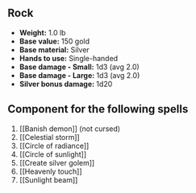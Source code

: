 ## Rock
- **Weight:** 1.0 lb
- **Base value:** 150 gold
- **Base material:** Silver
- **Hands to use:** Single-handed
- **Base damage - Small:** 1d3 (avg 2.0)
- **Base damage - Large:** 1d3 (avg 2.0)
- **Silver bonus damage:** 1d20
## Component for the following spells
1. [[Banish demon]] (not cursed)
2. [[Celestial storm]]
3. [[Circle of radiance]]
4. [[Circle of sunlight]]
5. [[Create silver golem]]
6. [[Heavenly touch]]
7. [[Sunlight beam]]

